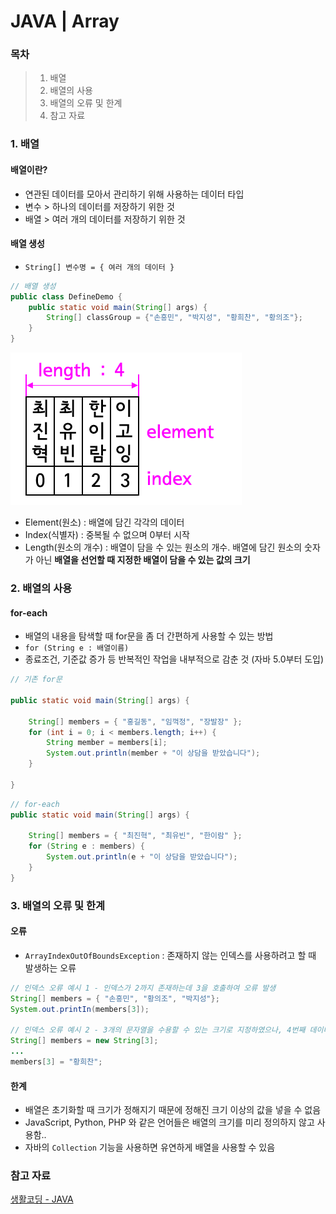 # JAVA | Array

### 목차

>1. 배열
>2. 배열의 사용
>3. 배열의 오류 및 한계
>4. 참고 자료



### 1. 배열

#### 배열이란?

- 연관된 데이터를 모아서 관리하기 위해 사용하는 데이터 타입
- 변수 > 하나의 데이터를 저장하기 위한 것
- 배열 > 여러 개의 데이터를 저장하기 위한 것



#### 배열 생성

- `String[] 변수명 = { 여러 개의 데이터 }`

```java
// 배열 생성
public class DefineDemo {
    public static void main(String[] args) {
        String[] classGroup = {"손흥민", "박지성", "황희찬", "황의조"};
    }
}
```

![image-20211229165043614](java_array.assets/image-20211229165043614.png)

- Element(원소) : 배열에 담긴 각각의 데이터
- Index(식별자) : 중복될 수 없으며 0부터 시작
- Length(원소의 개수) : 배열이 담을 수 있는 원소의 개수. 배열에 담긴 원소의 숫자가 아닌 **배열을 선언할 때 지정한 배열이 담을 수 있는 값의 크기**



### 2. 배열의 사용

#### for-each

- 배열의 내용을 탐색할 때 for문을 좀 더 간편하게 사용할 수 있는 방법
- `for (String e : 배열이름)`
- 종료조건, 기준값 증가 등 반복적인 작업을 내부적으로 감춘 것 (자바 5.0부터 도입)

```java
// 기존 for문

public static void main(String[] args) {
 
    String[] members = { "홍길동", "임꺽정", "장발장" };
    for (int i = 0; i < members.length; i++) {
        String member = members[i];
        System.out.println(member + "이 상담을 받았습니다");
    }
 
}
```

```java
// for-each
public static void main(String[] args) {
    
    String[] members = { "최진혁", "최유빈", "한이람" };
    for (String e : members) {
        System.out.println(e + "이 상담을 받았습니다");
    }
}
```



### 3. 배열의 오류 및 한계

#### 오류

- `ArrayIndexOutOfBoundsException` : 존재하지 않는 인덱스를 사용하려고 할 때 발생하는 오류

```java
// 인덱스 오류 예시 1 - 인덱스가 2까지 존재하는데 3을 호출하여 오류 발생
String[] members = { "손흥민", "황의조", "박지성"};
System.out.printIn(members[3]);

// 인덱스 오류 예시 2 - 3개의 문자열을 수용할 수 있는 크기로 지정하였으나, 4번째 데이터를 입력하려고 하여 오류 발생
String[] members = new String[3];
...
members[3] = "황희찬";
```



#### 한계

- 배열은 초기화할 때 크기가 정해지기 때문에 정해진 크기 이상의 값을 넣을 수 없음
- JavaScript, Python, PHP 와 같은 언어들은 배열의 크기를 미리 정의하지 않고 사용함..
- 자바의 `Collection` 기능을 사용하면 유연하게 배열을 사용할 수 있음



### 참고 자료

[생활코딩 - JAVA](https://opentutorials.org/course/1223/5373)

